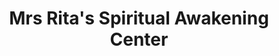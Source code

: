 ---
title: "Mrs Rita's Spiritual Awakening Center"
url: /tempe/mrs-ritas-spiritual-awakening-center/
shop: shop
---